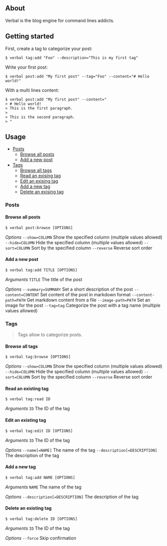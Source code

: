 About
-----

Verbal is the blog engine for command lines addicts.

Getting started
---------------

First, create a tag to categorize your post:

    $ verbal tag:add "Foo" --description="This is my first tag"

Write your first post:

    $ verbal post:add "My first post" --tag="Foo" --content="# Hello world!"

With a multi lines content:

    $ verbal post:add "My first post" --content="
    > # Hello world!
    > This is the first paragraph.
    >
    > This is the second paragraph.
    > "

Usage
-----

- [Posts](#posts)
    - [Browse all posts](#browse-all-posts)
    - [Add a new post](#add-a-new-post)
- [Tags](#tags)
    - [Browse all tags](#browse-all-tags)
    - [Read an exising tag](#read-an-exising-tag)
    - [Edit an exising tag](#edit-an-exising-tag)
    - [Add a new tag](#add-a-new-tag)
    - [Delete an exising tag](#delete-an-exising-tag)

### Posts ###

#### Browse all posts

    $ verbal post:browse [OPTIONS]

_Options_
`--show=COLUMN` Show the specified column (multiple values allowed)
`--hide=COLUMN` Hide the specified column (multiple values allowed)
`--sort=COLUMN` Sort by the specified column
`--reverse` Reverse sort order

#### Add a new post

    $ verbal tag:add TITLE [OPTIONS]

_Arguments_
`TITLE` The title of the post

_Options_
`--summary=SUMMARY` Set a short description of the post
`--content=CONTENT` Set content of the post in markdown format
`--content-path=PATH` Get markdown content from a file
`--image-path=PATH` Set an image for the post
`--tag=tag` Categorize the post with a tag name (multiple values allowed)

### Tags ###

> Tags allow to categorize posts.

#### Browse all tags

    $ verbal tag:browse [OPTIONS]

_Options_
`--show=COLUMN` Show the specified column (multiple values allowed)
`--hide=COLUMN` Hide the specified column (multiple values allowed)
`--sort=COLUMN` Sort by the specified column
`--reverse` Reverse sort order

#### Read an existing tag

    $ verbal tag:read ID

_Arguments_
`ID` The ID of the tag

#### Edit an existing tag

    $ verbal tag:edit ID [OPTIONS]

_Arguments_
`ID` The ID of the tag

_Options_
`--name[=NAME]` The name of the tag
`--description[=DESCRIPTION]` The description of the tag

#### Add a new tag

    $ verbal tag:add NAME [OPTIONS]

_Arguments_
`NAME` The name of the tag

_Options_
`--description[=DESCRIPTION]` The description of the tag

#### Delete an existing tag

    $ verbal tag:delete ID [OPTIONS]

_Arguments_
`ID` The ID of the tag

_Options_
`--force` Skip confirmation


